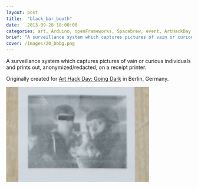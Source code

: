 ```yaml
---
layout: post
title:  "black_bar_booth"
date:   2013-09-28 18:00:00
categories: art, Arduino, openFrameworks, Spacebrew, event, ArtHackDay
brief: "A surveillance system which captures pictures of vain or curious individuals and prints out, anonymized/redacted, on a receipt printer."
cover: /images/20_bbbg.png
---
```


A surveillance system which captures pictures of vain or curious individuals and prints out, anonymized/redacted, on a receipt printer.

Originally created for [Art Hack Day: Going Dark](http://www.arthackday.net/events/going-dark) in Berlin, Germany.

![example 1](/images/20_bbbg.png)